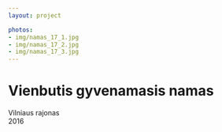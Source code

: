```yaml
---
layout: project

photos:
- img/namas_17_1.jpg
- img/namas_17_2.jpg
- img/namas_17_3.jpg
---
```

<h1>Vienbutis gyvenamasis namas</h1>
<p>Vilniaus rajonas<br/>2016</p>
